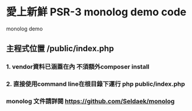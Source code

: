 # 愛上新鮮 PSR-3 monolog demo code
monolog demo

## 主程式位置 /public/index.php

### 1. vendor資料已涵蓋在內 不須額外composer install
### 2. 直接使用command line在根目錄下運行 php public/index.php

### monolog 文件請詳閱 https://github.com/Seldaek/monolog
